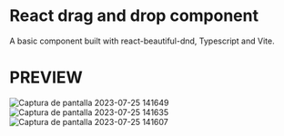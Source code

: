 # React drag and drop component
A basic component built with react-beautiful-dnd, Typescript and Vite.

# PREVIEW
![Captura de pantalla 2023-07-25 141649](https://github.com/andresha20/REACT-typescript-drag-and-drop-component/assets/80694673/139b1839-b3eb-47fe-87f9-b7194dcc87dd)
![Captura de pantalla 2023-07-25 141635](https://github.com/andresha20/REACT-typescript-drag-and-drop-component/assets/80694673/c67e45ad-2401-4114-a50b-77242e3afb1c)
![Captura de pantalla 2023-07-25 141607](https://github.com/andresha20/REACT-typescript-drag-and-drop-component/assets/80694673/c5307f77-3cd8-4549-bb16-23d011e78a70)

